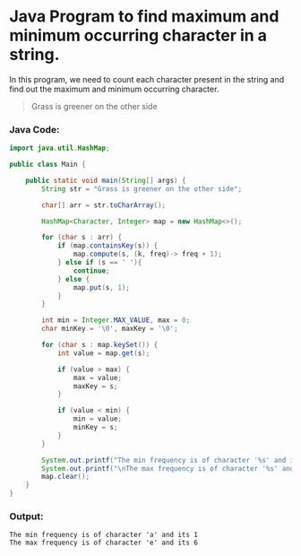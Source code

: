 # Java Program to find maximum and minimum occurring character in a string.

In this program, we need to count each character present in the string and find out the maximum and minimum occurring  character.

> Grass is greener on the other side

### Java Code:

```java
import java.util.HashMap;

public class Main {

    public static void main(String[] args) {
        String str = "Grass is greener on the other side";

        char[] arr = str.toCharArray();

        HashMap<Character, Integer> map = new HashMap<>();

        for (char s : arr) {
            if (map.containsKey(s)) {
                map.compute(s, (k, freq)-> freq + 1);
            } else if (s == ' '){
                continue;
            } else {
                map.put(s, 1);
            }
        }

        int min = Integer.MAX_VALUE, max = 0;
        char minKey = '\0', maxKey = '\0';

        for (char s : map.keySet()) {
            int value = map.get(s);

            if (value > max) {
                max = value;
                maxKey = s;
            }

            if (value < min) {
                min = value;
                minKey = s;
            }
        }

        System.out.printf("The min frequency is of character '%s' and its %s", minKey, min);
        System.out.printf("\nThe max frequency is of character '%s' and its %s", maxKey, max);
        map.clear();
    }
}
```

### Output:
```shell
The min frequency is of character 'a' and its 1
The max frequency is of character 'e' and its 6
```